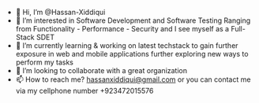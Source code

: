 - 👋 Hi, I’m @Hassan-Xiddiqui
- 👀 I’m interested in Software Development and Software Testing Ranging from Functionality - Performance - Security and I see myself as a Full-Stack SDET
- 🌱 I’m currently learning & working on latest techstack to gain further exposure in web and mobile applications further exploring new ways to perform my tasks
- 💞️ I’m looking to collaborate with a great organization
- 📫 How to reach me? hassanxiddiqui@gmail.com or you can contact me via my cellphone number +923472015576

<!---
Hassan-Xiddiqui/Hassan-Xiddiqui is a ✨ special ✨ repository because its `README.md` (this file) appears on your GitHub profile.
You can click the Preview link to take a look at your changes.
--->
